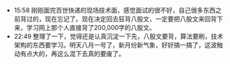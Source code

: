 - 15:58 刚刚面完百世快递的现场技术面，感觉面试的很不好，自己很多东西之前背过的，现在忘记了。现在决定回去狂背八股文，一定要把八股文来回背下来，学习网上那个人直接背了200,000字的八股文。
- 22:49 整理了一下，觉得还是认真沉淀一下先，八股文要背，算法要刷，技术架构的东西要学习。明天八月一号了，新月份新气象，好好搞一搞了，这波触动有点大的，再这么混下去真的要废了。